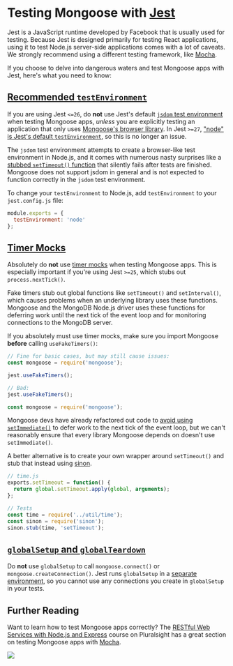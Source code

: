 # Testing Mongoose with [Jest](https://www.npmjs.com/package/jest)

Jest is a JavaScript runtime developed by Facebook that is usually used for testing.
Because Jest is designed primarily for testing React applications, using it to test Node.js server-side applications comes with a lot of caveats.
We strongly recommend using a different testing framework, like [Mocha](https://mochajs.org/).

If you choose to delve into dangerous waters and test Mongoose apps with Jest, here's what you need to know:

<h2 id="recommended-testenvironment"><a href="#recommended-testenvironment">Recommended <code>testEnvironment</code></a></h2>

If you are using Jest `<=26`, do **not** use Jest's default [`jsdom` test environment](https://jestjs.io/docs/en/configuration.html#testenvironment-string) when testing Mongoose apps, _unless_ you are explicitly testing an application that only uses [Mongoose's browser library](browser.html). In Jest `>=27`, ["node" is Jest's default `testEnvironment`](https://jestjs.io/ro/blog/2021/05/25/jest-27#flipping-defaults), so this is no longer an issue.

The `jsdom` test environment attempts to create a browser-like test
environment in Node.js, and it comes with numerous nasty surprises like a
[stubbed `setTimeout()` function](https://github.com/jsdom/jsdom/commit/3f306bea5362aceb2a219a2e98ff96a7464d2f19#commitcomment-31316213)
that silently fails after tests are finished. Mongoose does not support jsdom
in general and is not expected to function correctly in the `jsdom` test
environment.

To change your `testEnvironment` to Node.js, add `testEnvironment` to your
`jest.config.js` file:

```javascript
module.exports = {
  testEnvironment: 'node'
};
```

<h2 id="timer-mocks"><a href="#timer-mocks">Timer Mocks</a></h2>

Absolutely do **not** use [timer mocks](https://jestjs.io/docs/en/timer-mocks.html) when testing Mongoose apps.
This is especially important if you're using Jest `>=25`, which stubs out `process.nextTick()`.

Fake timers stub out global functions like `setTimeout()` and `setInterval()`, which causes problems when an underlying library uses these functions.
Mongoose and the MongoDB Node.js driver uses these functions for deferring work until the next tick of the event loop and for monitoring connections to the MongoDB server.

If you absolutely must use timer mocks, make sure you import Mongoose **before** calling `useFakeTimers()`:

```javascript
// Fine for basic cases, but may still cause issues:
const mongoose = require('mongoose');

jest.useFakeTimers();

// Bad:
jest.useFakeTimers();

const mongoose = require('mongoose');
```

Mongoose devs have already refactored out code to [avoid using `setImmediate()`](https://github.com/Automattic/mongoose/issues/6074) to defer work to the next tick of the event loop, but we can't reasonably ensure that every library Mongoose depends on doesn't use `setImmediate()`.

A better alternative is to create your own wrapper around `setTimeout()` and
stub that instead using [sinon](http://npmjs.com/package/sinon).

```javascript
// time.js
exports.setTimeout = function() {
  return global.setTimeout.apply(global, arguments);
};

// Tests
const time = require('../util/time');
const sinon = require('sinon');
sinon.stub(time, 'setTimeout');
```

<h2 id="globalsetup-and-globalteardown"><a href="#globalsetup-and-globalteardown"><code>globalSetup</code> and <code>globalTeardown</code></a></h2>

Do **not** use `globalSetup` to call `mongoose.connect()` or
`mongoose.createConnection()`. Jest runs `globalSetup` in
a [separate environment](https://github.com/facebook/jest/issues/7184),
so you cannot use any connections you create in `globalSetup`
in your tests.

## Further Reading

Want to learn how to test Mongoose apps correctly? The
[RESTful Web Services with Node.js and Express](https://pluralsight.pxf.io/c/1321469/424552/7490?u=https%3A%2F%2Fapp.pluralsight.com%2Flibrary%2Fcourses%2Fnode-js-express-rest-web-services%2Ftable-of-contents)
course on Pluralsight has a great section on testing Mongoose apps with [Mocha](http://npmjs.com/package/mocha).

<a href="https://pluralsight.pxf.io/c/1321469/424552/7490?u=https%3A%2F%2Fapp.pluralsight.com%2Flibrary%2Fcourses%2Fnode-js-express-rest-web-services%2Ftable-of-contents">
  <img src="https://i.imgur.com/KouuaAZ.png">
</a>
